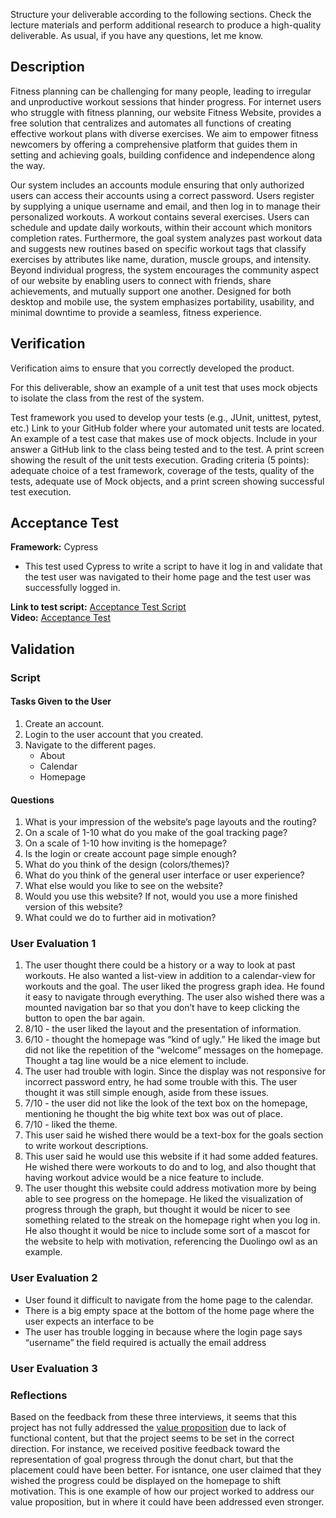 Structure your deliverable according to the following sections. Check the lecture materials and perform additional research to produce a high-quality deliverable. As usual, if you have any questions, let me know.

## Description
Fitness planning can be challenging for many people, leading to irregular and unproductive workout sessions that hinder progress. For internet users who struggle with fitness planning, our website Fitness Website, provides a free solution that centralizes and automates all functions of creating effective workout plans with diverse exercises. We aim to empower fitness newcomers by offering a comprehensive platform that guides them in setting and achieving goals, building confidence and independence along the way.

Our system includes an accounts module ensuring that only authorized users can access their accounts using a correct password. Users register by supplying a unique username and email, and then log in to manage their personalized workouts. A workout contains several exercises. Users can schedule and update daily workouts, within their account which monitors completion rates. Furthermore, the goal system analyzes past workout data and suggests new routines based on specific workout tags that classify exercises by attributes like name, duration, muscle groups, and intensity. Beyond individual progress, the system encourages the community aspect of our website by enabling users to connect with friends, share achievements, and mutually support one another. Designed for both desktop and mobile use, the system emphasizes portability, usability, and minimal downtime to provide a seamless, fitness experience.

## Verification
Verification aims to ensure that you correctly developed the product. 

For this deliverable, show an example of a unit test that uses mock objects to isolate the class from the rest of the system. 

Test framework you used to develop your tests (e.g., JUnit, unittest, pytest, etc.)
Link to your GitHub folder where your automated unit tests are located.
An example of a test case that makes use of mock objects. Include in your answer a GitHub link to the class being tested and to the test.
A print screen showing the result of the unit tests execution. 
Grading criteria (5 points): adequate choice of a test framework, coverage of the tests, quality of the tests, adequate use of Mock objects, and a print screen showing successful test execution.

## Acceptance Test

**Framework:** Cypress

- This test used Cypress to write a script to have it log in and validate that the test user was navigated to their home page and the test user was successfully logged in.

**Link to test script:** [Acceptance Test Script](../../cypress/e2e/login.cy.js) <br>
**Video:** [Acceptance Test](../../cypress/videos/login.cy.js.mp4) <br>

## Validation
### Script
#### Tasks Given to the User
1) Create an account.
2) Login to the user account that you created.
3) Navigate to the different pages.
	- About
	- Calendar
	- Homepage
#### Questions
1) What is your impression of the website’s page layouts and the routing?
2) On a scale of 1-10 what do you make of the goal tracking page?
3) On a scale of 1-10 how inviting is the homepage?
4) Is the login or create account page simple enough?
5) What do you think of the design (colors/themes)?
6) What do you think of the general user interface or user experience?
7) What else would you like to see on the website?
8) Would you use this website? If not, would you use a more finished version of this website?
9) What could we do to further aid in motivation?

### User Evaluation 1
1) The user thought there could be a history or a way to look at past workouts. He also wanted a list-view in addition to a calendar-view for workouts and the goal. The user liked the progress graph idea. He found it easy to navigate through everything. The user also wished there was a mounted navigation bar so that you don’t have to keep clicking the button to open the bar again.
2) 8/10 - the user liked the layout and the presentation of information.
3) 6/10 - thought the homepage was “kind of ugly.” He liked the image but did not like the repetition of the “welcome” messages on the homepage. Thought a tag line would be a nice element to include.
4) The user had trouble with login. Since the display was not responsive for incorrect password entry, he had some trouble with this. The user thought it was still simple enough, aside from these issues.
5) 7/10 - the user did not like the look of the text box on the homepage, mentioning he thought the big white text box was out of place.
6) 7/10 - liked the theme.
7) This user said he wished there would be a text-box for the goals section to write workout descriptions.
8) This user said he would use this website if it had some added features. He wished there were workouts to do and to log, and also thought that having workout advice would be a nice feature to include.
9) The user thought this website could address motivation more by being able to see progress on the homepage. He liked the visualization of progress through the graph, but thought it would be nicer to see something related to the streak on the homepage right when you log in. He also thought it would be nice to include some sort of a mascot for the website to help with motivation, referencing the Duolingo owl as an example.

### User Evaluation 2
- User found it difficult to navigate from the home page to the calendar.
- There is a big empty space at the bottom of the home page where the user expects an interface to be
- The user has trouble logging in because where the login page says “username” the field required is actually the email address


### User Evaluation 3

### Reflections
  Based on the feedback from these three interviews, it seems that this project has not fully addressed the [value proposition](https://github.com/McKayHartman/Fitness-Website/blob/main/Deliverables/Deliverable2/deliverable2.md) due to lack of functional content, but that the project seems to be set in the correct direction. For instance, we received positive feedback toward the representation of goal progress through the donut chart, but that the placement could have been better. For isntance, one user claimed that they wished the progress could be displayed on the homepage to shift motivation. This is one example of how our project worked to address our value proposition, but in where it could have been addressed even stronger.
